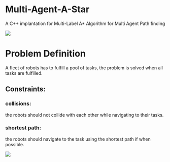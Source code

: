 # Multi-Agent-A-Star
A C++ implantation for Multi-Label A* Algorithm for Multi Agent Path finding

![](https://github.com/AlaaAlassi/Multi-Label-A-Star/blob/finish-up/assets/firstTestRuning.gif)

# Problem Definition
A fleet of robots has to fulfill a pool of tasks, the problem is solved when all tasks are fulfilled.
## Constraints:
### collisions: 
the robots should not collide with each other while navigating to their tasks.
### shortest path: 
the robots should navigate to the task using the shortest path if when possible.

![](https://github.com/AlaaAlassi/Multi-Label-A-Star/blob/finish-up/assets/problemDefinition.png)

